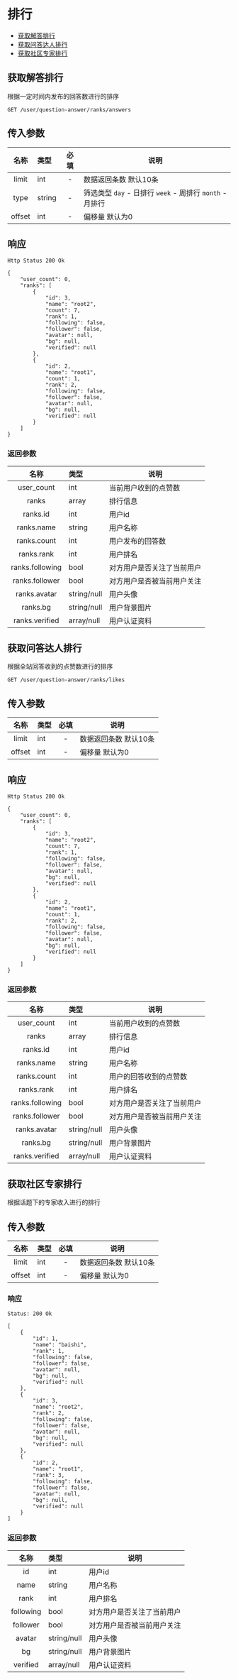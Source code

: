 # 排行

- [获取解答排行](#获取解答排行)
- [获取问答达人排行](#获取问答达人排行)
- [获取社区专家排行](#获取社区专家排行)

## 获取解答排行

根据一定时间内发布的回答数进行的排序

```
GET /user/question-answer/ranks/answers
```

## 传入参数

| 名称 | 类型 | 必填 | 说明 |
|:----:|:-----|:----:|------|
| limit | int | -    | 数据返回条数 默认10条 |
| type | string | -  | 筛选类型 `day` - 日排行 `week` - 周排行  `month` - 月排行 |
| offset | int | -   | 偏移量 默认为0 |

## 响应

```
Http Status 200 Ok
```

```json5
{
    "user_count": 0,
    "ranks": [
        {
            "id": 3,
            "name": "root2",
            "count": 7,
            "rank": 1,
            "following": false,
            "follower": false,
            "avatar": null,
            "bg": null,
            "verified": null
        },
        {
            "id": 2,
            "name": "root1",
            "count": 1,
            "rank": 2,
            "following": false,
            "follower": false,
            "avatar": null,
            "bg": null,
            "verified": null
        }
    ]
}
```

### 返回参数
| 名称 | 类型 | 说明 |
|:----:|:-----|------|
| user_count | int | 当前用户收到的点赞数 |
| ranks | array | 排行信息 |
| ranks.id | int | 用户id |
| ranks.name | string | 用户名称 |
| ranks.count | int | 用户发布的回答数 |
| ranks.rank | int | 用户排名 |
| ranks.following | bool | 对方用户是否关注了当前用户 |
| ranks.follower | bool | 对方用户是否被当前用户关注 |
| ranks.avatar | string/null | 用户头像 |
| ranks.bg | string/null | 用户背景图片 |
| ranks.verified | array/null | 用户认证资料 |

## 获取问答达人排行

根据全站回答收到的点赞数进行的排序

```
GET /user/question-answer/ranks/likes
```

## 传入参数

| 名称 | 类型 | 必填 | 说明 |
|:----:|:-----|:----:|------|
| limit | int | -    | 数据返回条数 默认10条 |
| offset | int | -   | 偏移量 默认为0 |

## 响应

```
Http Status 200 Ok
```

```json5
{
    "user_count": 0,
    "ranks": [
        {
            "id": 3,
            "name": "root2",
            "count": 7,
            "rank": 1,
            "following": false,
            "follower": false,
            "avatar": null,
            "bg": null,
            "verified": null
        },
        {
            "id": 2,
            "name": "root1",
            "count": 1,
            "rank": 2,
            "following": false,
            "follower": false,
            "avatar": null,
            "bg": null,
            "verified": null
        }
    ]
}
```

### 返回参数
| 名称 | 类型 | 说明 |
|:----:|:-----|------|
| user_count | int | 当前用户收到的点赞数 |
| ranks | array | 排行信息 |
| ranks.id | int | 用户id |
| ranks.name | string | 用户名称 |
| ranks.count | int | 用户的回答收到的点赞数 |
| ranks.rank | int | 用户排名 |
| ranks.following | bool | 对方用户是否关注了当前用户 |
| ranks.follower | bool | 对方用户是否被当前用户关注 |
| ranks.avatar | string/null | 用户头像 |
| ranks.bg | string/null | 用户背景图片 |
| ranks.verified | array/null | 用户认证资料 |

## 获取社区专家排行

根据话题下的专家收入进行的排行

## 传入参数

| 名称 | 类型 | 必填 | 说明 |
|:----:|:-----|:----:|------|
| limit | int | -    | 数据返回条数 默认10条 |
| offset | int | -   | 偏移量 默认为0 |

### 响应

```
Status: 200 Ok
```

```json5
[
    {
        "id": 1,
        "name": "baishi",
        "rank": 1,
        "following": false,
        "follower": false,
        "avatar": null,
        "bg": null,
        "verified": null
    },
    {
        "id": 3,
        "name": "root2",
        "rank": 2,
        "following": false,
        "follower": false,
        "avatar": null,
        "bg": null,
        "verified": null
    },
    {
        "id": 2,
        "name": "root1",
        "rank": 3,
        "following": false,
        "follower": false,
        "avatar": null,
        "bg": null,
        "verified": null
    }
]
```

### 返回参数

| 名称 | 类型 | 说明 |
|:----:|:-----|------|
| id | int | 用户id |
| name | string | 用户名称 ||
| rank | int | 用户排名 |
| following | bool | 对方用户是否关注了当前用户 |
| follower | bool | 对方用户是否被当前用户关注 |
| avatar | string/null | 用户头像 |
| bg | string/null | 用户背景图片 |
| verified | array/null | 用户认证资料 |